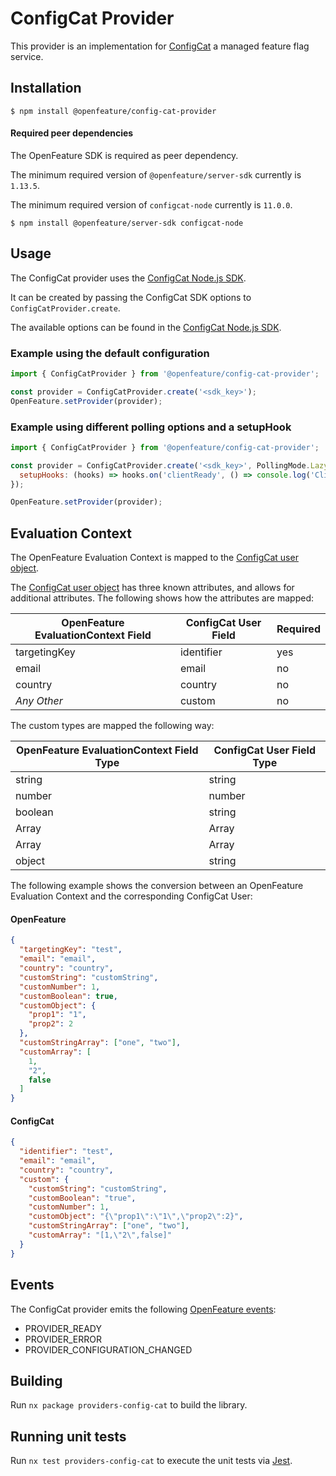 # ConfigCat Provider

This provider is an implementation for [ConfigCat](https://configcat.com) a managed feature flag service.

## Installation

```
$ npm install @openfeature/config-cat-provider
```

#### Required peer dependencies

The OpenFeature SDK is required as peer dependency.

The minimum required version of `@openfeature/server-sdk` currently is `1.13.5`.

The minimum required version of `configcat-node` currently is `11.0.0`.

```
$ npm install @openfeature/server-sdk configcat-node
```

## Usage

The ConfigCat provider uses the [ConfigCat Node.js SDK](https://configcat.com/docs/sdk-reference/node/).

It can be created by passing the ConfigCat SDK options to ```ConfigCatProvider.create```.

The available options can be found in the [ConfigCat Node.js SDK](https://configcat.com/docs/sdk-reference/node/#creating-the-configcat-client).

### Example using the default configuration

```javascript
import { ConfigCatProvider } from '@openfeature/config-cat-provider';

const provider = ConfigCatProvider.create('<sdk_key>');
OpenFeature.setProvider(provider);
```

### Example using different polling options and a setupHook

```javascript
import { ConfigCatProvider } from '@openfeature/config-cat-provider';

const provider = ConfigCatProvider.create('<sdk_key>', PollingMode.LazyLoad, {
  setupHooks: (hooks) => hooks.on('clientReady', () => console.log('Client is ready!')),
});

OpenFeature.setProvider(provider);
```

## Evaluation Context

The OpenFeature Evaluation Context is mapped to the [ConfigCat user object](https://configcat.com/docs/advanced/user-object/).

The [ConfigCat user object](https://configcat.com/docs/advanced/user-object/) has three known attributes,
and allows for additional attributes.
The following shows how the attributes are mapped:

| OpenFeature EvaluationContext Field | ConfigCat User Field | Required |
|-------------------------------------|----------------------|----------|
| targetingKey                        | identifier           | yes      |
| email                               | email                | no       |
| country                             | country              | no       |
| _Any Other_                         | custom               | no       |

The custom types are mapped the following way:

| OpenFeature EvaluationContext Field Type      | ConfigCat User Field Type |
|-----------------------------------------------|---------------------------|
| string                                        | string                    |
| number                                        | number                    |
| boolean                                       | string                    |
| Array<string>                                 | Array<string>             |
| Array                                         | Array                     |
| object                                        | string                    |

The following example shows the conversion between an OpenFeature Evaluation Context and the corresponding ConfigCat
User:

#### OpenFeature

```json
{
  "targetingKey": "test",
  "email": "email",
  "country": "country",
  "customString": "customString",
  "customNumber": 1,
  "customBoolean": true,
  "customObject": {
    "prop1": "1",
    "prop2": 2
  },
  "customStringArray": ["one", "two"],
  "customArray": [
    1,
    "2",
    false
  ]
}
```

#### ConfigCat

```json
{
  "identifier": "test",
  "email": "email",
  "country": "country",
  "custom": {
    "customString": "customString",
    "customBoolean": "true",
    "customNumber": 1,
    "customObject": "{\"prop1\":\"1\",\"prop2\":2}",
    "customStringArray": ["one", "two"],
    "customArray": "[1,\"2\",false]"
  }
}
```

## Events

The ConfigCat provider emits the
following [OpenFeature events](https://openfeature.dev/specification/types#provider-events):

- PROVIDER_READY
- PROVIDER_ERROR
- PROVIDER_CONFIGURATION_CHANGED

## Building

Run `nx package providers-config-cat` to build the library.

## Running unit tests

Run `nx test providers-config-cat` to execute the unit tests via [Jest](https://jestjs.io).
